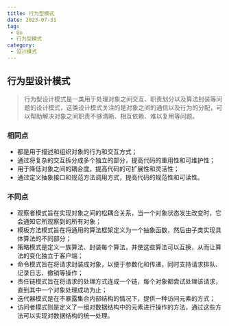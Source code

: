 ```yaml
---
title: 行为型模式
date: 2023-07-31
tag:
 - Go
 - 行为型模式
category:
 - 设计模式
---
```


<!-- more -->

## 行为型设计模式

> 行为型设计模式是一类用于处理对象之间交互、职责划分以及算法封装等问题的设计模式，这类设计模式关注的是对象之间的通信以及行为的分配，可以帮助解决对象之间职责不够清晰、相互依赖、难以复用等问题。

### 相同点

- 都是用于描述和组织对象的行为和交互方式；
- 通过将复杂的交互拆分成多个独立的部分，提高代码的重用性和可维护性；
- 用于降低对象之间的耦合度，提高代码的可扩展性和灵活性；
- 通过定义抽象接口和规范方法调用方式，提高代码的规范性和可读性。

### 不同点

- 观察者模式旨在实现对象之间的松耦合关系，当一个对象状态发生改变时，它会通知它所观察到的所有对象；
- 模板方法模式旨在将通用的算法框架定义为一个抽象函数，然后由子类实现具体算法的不同部分；
- 策略模式是定义一族算法、封装每个算法，并使这些算法可以互换，从而让算法的变化独立于客户端；
- 命令模式旨在将请求封装成对象，以便于参数化和传递，同时支持请求排队、记录日志、撤销等操作；
- 责任链模式旨在将请求的处理方式连成一个链，每个对象都尝试处理该请求，直到其中一个对象处理成功为止；
- 迭代器模式是在不暴露集合内部结构的情况下，提供一种访问元素的方式；
- 访问者模式则是定义了一组对数据结构中的元素进行操作的方法，通过这些方法可以实现对数据结构的统一处理。

<Catalog />
